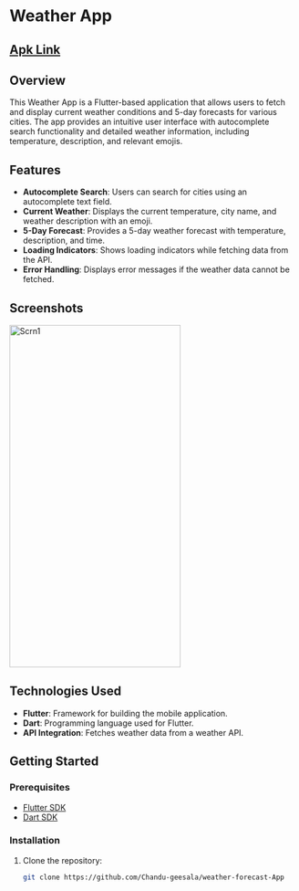 # Weather App
<h2><a href="https://drive.google.com/file/d/17QLkhS1_DkCQhieDIHcPkbWueDrtqkJq/view" >Apk Link</a></h2>

## Overview

This Weather App is a Flutter-based application that allows users to fetch and display current weather conditions and 5-day forecasts for various cities. The app provides an intuitive user interface with autocomplete search functionality and detailed weather information, including temperature, description, and relevant emojis.

## Features

- **Autocomplete Search**: Users can search for cities using an autocomplete text field.
- **Current Weather**: Displays the current temperature, city name, and weather description with an emoji.
- **5-Day Forecast**: Provides a 5-day weather forecast with temperature, description, and time.
- **Loading Indicators**: Shows loading indicators while fetching data from the API.
- **Error Handling**: Displays error messages if the weather data cannot be fetched.

## Screenshots

<img src="https://github.com/user-attachments/assets/d3a5a4a1-4db2-4827-beca-7e5392651b95" alt="Scrn1" width="300" height="600">

## Technologies Used

- **Flutter**: Framework for building the mobile application.
- **Dart**: Programming language used for Flutter.
- **API Integration**: Fetches weather data from a weather API.

## Getting Started

### Prerequisites

- [Flutter SDK](https://flutter.dev/docs/get-started/install)
- [Dart SDK](https://dart.dev/get-dart)

### Installation

1. Clone the repository:
   ```bash
   git clone https://github.com/Chandu-geesala/weather-forecast-App
